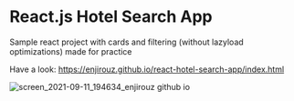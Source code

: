# React.js Hotel Search App
Sample react project with cards and filtering (without lazyload optimizations) made for practice

Have a look: https://enjirouz.github.io/react-hotel-search-app/index.html

![screen_2021-09-11_194634_enjirouz github io](https://user-images.githubusercontent.com/26218291/132951745-aa5630cb-f9e2-4419-9cf4-5be5a924ff67.png)
